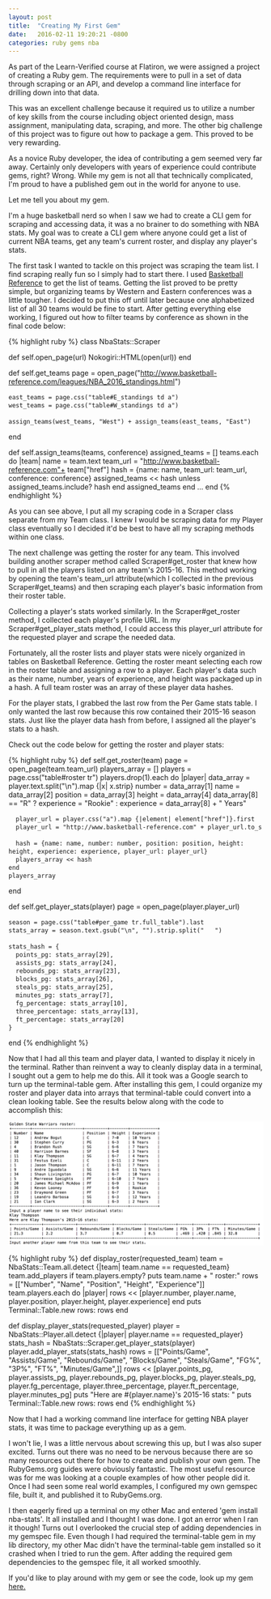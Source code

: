 ```yaml
---
layout: post
title:  "Creating My First Gem"
date:   2016-02-11 19:20:21 -0800
categories: ruby gems nba
---
```

As part of the Learn-Verified course at Flatiron, we were assigned a project of creating a Ruby gem. The requirements were to pull in a set of data through scraping or an API, and develop a command line interface for drilling down into that data.

This was an excellent challenge because it required us to utilize a number of key skills from the course including object oriented design, mass assignment, manipulating data, scraping, and more. The other big challenge of this project was to figure out how to package a gem. This proved to be very rewarding. 

As a novice Ruby developer, the idea of contributing a gem seemed very far away. Certainly only developers with years of experience could contribute gems, right? Wrong. While my gem is not all that technically complicated, I'm proud to have a published gem out in the world for anyone to use.

Let me tell you about my gem.

I'm a huge basketball nerd so when I saw we had to create a CLI gem for scraping and accessing data, it was a no brainer to do something with NBA stats. My goal was to create a CLI gem where anyone could get a list of current NBA teams, get any team's current roster, and display any player's stats.

The first task I wanted to tackle on this project was scraping the team list. I find scraping really fun so I simply had to start there. I used <a href="http://basketball-reference.com">Basketball Reference</a> to get the list of teams. Getting the list proved to be pretty simple, but organizing teams by Western and Eastern conferences was a little tougher. I decided to put this off until later because one alphabetized list of all 30 teams would be fine to start. After getting everything else working, I figured out how to filter teams by conference as shown in the final code below:

{% highlight ruby %}
class NbaStats::Scraper

  def self.open_page(url)
    Nokogiri::HTML(open(url))
  end

  def self.get_teams
    page = open_page("http://www.basketball-reference.com/leagues/NBA_2016_standings.html")

    east_teams = page.css("table#E_standings td a")
    west_teams = page.css("table#W_standings td a")

    assign_teams(west_teams, "West") + assign_teams(east_teams, "East")
  end

  def self.assign_teams(teams, conference)
    assigned_teams = []
    teams.each do |team|
      name = team.text
      team_url = "http://www.basketball-reference.com"+ team["href"]
      hash = {name: name, team_url: team_url, conference: conference}
      assigned_teams << hash unless assigned_teams.include? hash
    end
    assigned_teams
  end
...
end
{% endhighlight %}

As you can see above, I put all my scraping code in a Scraper class separate from my Team class. I knew I would be scraping data for my Player class eventually so I decided it'd be best to have all my scraping methods within one class.

The next challenge was getting the roster for any team. This involved building another scraper method called Scraper#get_roster that knew how to pull in all the players listed on any team's 2015-16. This method working by opening the team's team_url attribute(which I collected in the previous Scraper#get_teams) and then scraping each player's basic information from their roster table.

Collecting a player's stats worked similarly. In the Scraper#get_roster method, I collected each player's profile URL. In my Scraper#get_player_stats method, I could access this player_url attribute for the requested player and scrape the needed data.

Fortunately, all the roster lists and player stats were nicely organized in tables on Basketball Reference. Getting the roster meant selecting each row in the roster table and assigning a row to a player. Each player's data such as their name, number, years of experience, and height was packaged up in a hash. A full team roster was an array of these player data hashes.

For the player stats, I grabbed the last row from the Per Game stats table. I only wanted the last row because this row contained their 2015-16 season stats. Just like the player data hash from before, I assigned all the player's stats to a hash.

Check out the code below for getting the roster and player stats:

{% highlight ruby %}
  def self.get_roster(team)
    page = open_page(team.team_url)
    players_array = []
    players = page.css("table#roster tr")
    players.drop(1).each do |player|
      data_array = player.text.split("\n").map {|x| x.strip}
      number = data_array[1]
      name = data_array[2]
      position = data_array[3]
      height = data_array[4]
      data_array[8] == "R" ? experience = "Rookie" : experience = data_array[8] + " Years"

      player_url = player.css("a").map {|element| element["href"]}.first
      player_url = "http://www.basketball-reference.com" + player_url.to_s

      hash = {name: name, number: number, position: position, height: height, experience: experience, player_url: player_url}
      players_array << hash
    end
    players_array
  end

  def self.get_player_stats(player)
    page = open_page(player.player_url)

    season = page.css("table#per_game tr.full_table").last
    stats_array = season.text.gsub("\n", "").strip.split("   ")

    stats_hash = {
      points_pg: stats_array[29], 
      assists_pg: stats_array[24], 
      rebounds_pg: stats_array[23], 
      blocks_pg: stats_array[26], 
      steals_pg: stats_array[25], 
      minutes_pg: stats_array[7], 
      fg_percentage: stats_array[10], 
      three_percentage: stats_array[13], 
      ft_percentage: stats_array[20]
    }
  end
{% endhighlight %}

Now that I had all this team and player data, I wanted to display it nicely in the terminal. Rather than reinvent a way to cleanly display data in a terminal, I sought out a gem to help me do this. All it took was a Google search to turn up the terminal-table gem. After installing this gem, I could organize my roster and player data into arrays that terminal-table could convert into a clean looking table. See the results below along with the code to accomplish this:

![Terminal Screenshot](/assets/nba-stats-terminal.png)

{% highlight ruby %}
  def display_roster(requested_team)
    team = NbaStats::Team.all.detect {|team| team.name == requested_team}
    team.add_players if team.players.empty?
    puts team.name + " roster:"
    rows = [["Number", "Name", "Position", "Height", "Experience"]]
    team.players.each do |player|
      rows << [player.number, player.name, player.position, player.height, player.experience]
    end
    puts Terminal::Table.new rows: rows
  end

  def display_player_stats(requested_player)
    player = NbaStats::Player.all.detect {|player| player.name == requested_player}
    stats_hash = NbaStats::Scraper.get_player_stats(player)
    player.add_player_stats(stats_hash)
    rows = [["Points/Game", "Assists/Game", "Rebounds/Game", "Blocks/Game", "Steals/Game", "FG%", "3P%", "FT%", "Minutes/Game",]]
    rows << [player.points_pg, player.assists_pg, player.rebounds_pg, player.blocks_pg, player.steals_pg, player.fg_percentage, player.three_percentage, player.ft_percentage, player.minutes_pg]
    puts "Here are #{player.name}'s 2015-16 stats: "
    puts Terminal::Table.new rows: rows
  end
{% endhighlight %}


Now that I had a working command line interface for getting NBA player stats, it was time to package everything up as a gem.

I won't lie, I was a little nervous about screwing this up, but I was also super excited. Turns out there was no need to be nervous because there are so many resources out there for how to create and publish your own gem. The RubyGems.org guides were obviously fantastic. The most useful resource was for me was looking at a couple examples of how other people did it. Once I had seen some real world examples, I configured my own gemspec file, built it, and published it to RubyGems.org.

I then eagerly fired up a terminal on my other Mac and entered 'gem install nba-stats'. It all installed and I thought I was done. I got an error when I ran it though! Turns out I overlooked the crucial step of adding dependencies in my gemspec file. Even though I had required the terminal-table gem in my lib directory, my other Mac didn't have the terminal-table gem installed so it crashed when I tried to run the gem. After adding the required gem dependencies to the gemspec file, it all worked smoothly.

If you'd like to play around with my gem or see the code, look up my gem <a href="https://rubygems.org/gems/nba-stats">here.</a>
